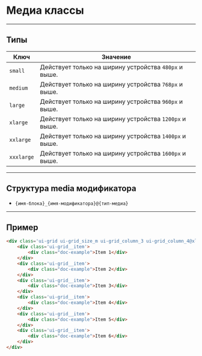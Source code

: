 <!--
docs/base/media|2
-->

# Медиа классы


---

## Типы

|    Ключ    |                        Значение                        |
|------------|--------------------------------------------------------|
| `small`    | Действует только на ширину устройства `480px` и выше.  |
| `medium`   | Действует только на ширину устройства `768px` и выше.  |
| `large`    | Действует только на ширину устройства `960px` и выше.  |
| `xlarge`   | Действует только на ширину устройства `1200px` и выше. |
| `xxlarge`  | Действует только на ширину устройства `1400px` и выше. |
| `xxxlarge` | Действует только на ширину устройства `1600px` и выше. |

---

## Структура media модификатора

- `{имя-блока}_{имя-модификатора}@{тип-медиа}`

---

## Пример

``` html
<div class='ui-grid ui-grid_size_m ui-grid_column_3 ui-grid_column_4@xlarge ui-grid_column_5@xxlarge ui-grid_column_6@xxxlarge'>
    <div class='ui-grid__item'>
        <div class="doc-example">Item 1</div>
    </div>
    <div class='ui-grid__item'>
        <div class="doc-example">Item 2</div>
    </div>
    <div class='ui-grid__item'>
        <div class="doc-example">Item 3</div>
    </div>
    <div class='ui-grid__item'>
        <div class="doc-example">Item 4</div>
    </div>
    <div class='ui-grid__item'>
        <div class="doc-example">Item 5</div>
    </div>
    <div class='ui-grid__item'>
        <div class="doc-example">Item 6</div>
    </div>
</div>
```
